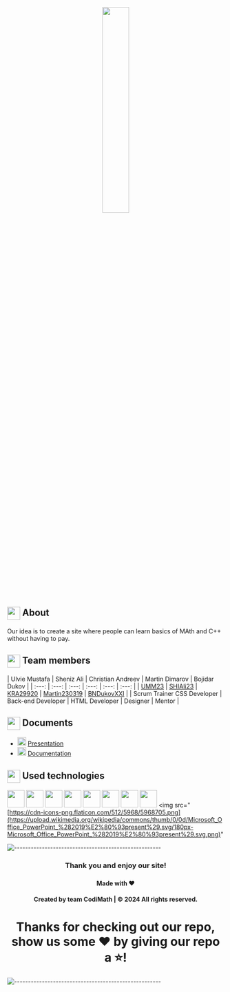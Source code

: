 <div align="center"><img src="logo.png" width=35%> </div>

## <img align="center" src="https://cdn-icons-png.freepik.com/512/5320/5320532.png" width="30"> About
<p>
   Our idea is to create a site where people can learn basics of MAth and C++ without having to pay.
</p>


## <img align="center" src="https://cdn.iconscout.com/icon/free/png-256/free-team-1543514-1306008.png" width="30">   Team members
| Ulvie Mustafa  | Sheniz Ali | Christian Andreev | Martin Dimarov | Bojidar Dukov |
| :---: | :---: | :---: | :---: | :---: | :---: |
| [UMM23](https://github.com/UMM23)  | [SHIAli23](https://github.com/SHIAli23) | [KRA29920](https://github.com/KRA29920) | [Martin230319](https://github.com/Martin230319)  | [BNDukovXXI](https://github.com/BNDukovXXI) |
| Scrum Trainer CSS Developer | Back-end Developer | HTML Developer |  Designer | Mentor |


## <img align="center" src="https://cdn-icons-png.flaticon.com/512/3396/3396255.png" width="30">   Documents
- <img src="https://upload.wikimedia.org/wikipedia/commons/thumb/0/0d/Microsoft_Office_PowerPoint_%282019%E2%80%93present%29.svg/512px-Microsoft_Office_PowerPoint_%282019%E2%80%93present%29.svg.png?20210821050414" width="20">  [Presentation](https://eu.docworkspace.com/d/sIKvI55yFApGswrMG)
- <img src="https://findicons.com/files/icons/2795/office_2013_hd/2000/word.png" width="20"> [Documentation](https://codingburgas-my.sharepoint.com/:b:/g/personal/innedkova21_codingburgas_bg/EWc2Q3_qSilMnoJAFEszCXEBfCuGixFBLDkLIjIA9WNqMw?e=wEUn89)


## <img align="center" src="https://cdn-icons-png.flaticon.com/512/2620/2620993.png" width="30"> Used technologies
<img src="https://upload.wikimedia.org/wikipedia/commons/thumb/c/c2/GitHub_Invertocat_Logo.svg/270px-GitHub_Invertocat_Logo.svg.png" width="40"> <img src="[https://upload.wikimedia.org/wikipedia/commons/1/19/C_Logo.png](https://upload.wikimedia.org/wikipedia/commons/thumb/e/e0/Git-logo.svg/225px-Git-logo.svg.png)" width="40"> <img src="[https://upload.wikimedia.org/wikipedia/commons/thumb/5/59/Visual_Studio_Icon_2019.svg/2060px-Visual_Studio_Icon_2019.svg.png](https://upload.wikimedia.org/wikipedia/commons/thumb/1/1c/Visual_Studio_Code_1.35_icon.png/96px-Visual_Studio_Code_1.35_icon.png)" width="40"> <img src="[https://cdn-icons-png.flaticon.com/512/25/25231.png](https://upload.wikimedia.org/wikipedia/commons/thumb/2/2c/Visual_Studio_Icon_2022.svg/150px-Visual_Studio_Icon_2022.svg.png)" width="40"> <img src="[https://upload.wikimedia.org/wikipedia/commons/thumb/e/e0/Git-logo.svg/640px-Git-logo.svg.png](https://upload.wikimedia.org/wikipedia/en/thumb/9/98/Discord_logo.svg/300px-Discord_logo.svg.png)" width="40"> <img src="[https://upload.wikimedia.org/wikipedia/commons/thumb/0/0d/Microsoft_Office_PowerPoint_%282019%E2%80%93present%29.svg/512px-Microsoft_Office_PowerPoint_%282019%E2%80%93present%29.svg.png?20210821050414](https://upload.wikimedia.org/wikipedia/commons/thumb/2/2b/Microsoft_Paint.svg/104px-Microsoft_Paint.svg.png)" width="40"> <img src="https://findicons.com/files/icons/2795/office_2013_hd/2000/word.png" width="40"> <img src="[https://findicons.com/files/icons/2795/office_2013_hd/2000/excel.png](https://www.autodraw.com/assets/images/autodraw-shareimage.png)" width="40"> <img src="[https://cdn-icons-png.flaticon.com/512/5968/5968705.png](https://upload.wikimedia.org/wikipedia/commons/thumb/0/0d/Microsoft_Office_PowerPoint_%282019%E2%80%93present%29.svg/180px-Microsoft_Office_PowerPoint_%282019%E2%80%93present%29.svg.png)" 

![-----------------------------------------------------](https://raw.githubusercontent.com/andreasbm/readme/master/assets/lines/rainbow.png)

<h3 align="center"> Thank you and enjoy our site! <h3>
<h4 align="center"> Made with ❤️</h4>
<h4 align="center"> Created by team CodiMath | &copy 2024 All rights reserved.</h4>
<h1 align="center">Thanks for checking out our repo, show us some ❤️ by giving our repo a ⭐️!</h1>

![-----------------------------------------------------](https://raw.githubusercontent.com/andreasbm/readme/master/assets/lines/rainbow.png)
